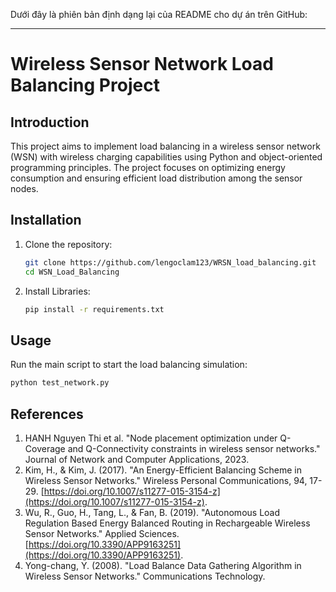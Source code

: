 Dưới đây là phiên bản định dạng lại của README cho dự án trên GitHub:

---

# Wireless Sensor Network Load Balancing Project

## Introduction

This project aims to implement load balancing in a wireless sensor network (WSN) with wireless charging capabilities using Python and object-oriented programming principles. The project focuses on optimizing energy consumption and ensuring efficient load distribution among the sensor nodes.

## Installation

1. Clone the repository:
    ```sh
    git clone https://github.com/lengoclam123/WRSN_load_balancing.git
    cd WSN_Load_Balancing
    ```

2. Install Libraries:
    ```sh
    pip install -r requirements.txt
    ```

## Usage 

Run the main script to start the load balancing simulation:
   ```sh
   python test_network.py
   ```

## References

1. HANH Nguyen Thi et al. "Node placement optimization under Q-Coverage and Q-Connectivity constraints in wireless sensor networks." Journal of Network and Computer Applications, 2023.
2. Kim, H., & Kim, J. (2017). "An Energy-Efficient Balancing Scheme in Wireless Sensor Networks." Wireless Personal Communications, 94, 17-29. [https://doi.org/10.1007/s11277-015-3154-z](https://doi.org/10.1007/s11277-015-3154-z).
3. Wu, R., Guo, H., Tang, L., & Fan, B. (2019). "Autonomous Load Regulation Based Energy Balanced Routing in Rechargeable Wireless Sensor Networks." Applied Sciences. [https://doi.org/10.3390/APP9163251](https://doi.org/10.3390/APP9163251).
4. Yong-chang, Y. (2008). "Load Balance Data Gathering Algorithm in Wireless Sensor Networks." Communications Technology.

